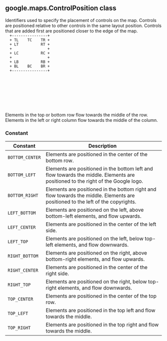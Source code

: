 <h2 id="ControlPosition">
google.maps.ControlPosition
class
</h2><p>Identifiers used to specify the placement of controls on the map. Controls are positioned relative to other controls in the same layout position. Controls that are added first are positioned closer to the edge of the map. <code> <br>&nbsp;&nbsp;+----------------+ <br>&nbsp;&nbsp;+&nbsp;TL&nbsp;&nbsp;&nbsp;&nbsp;TC&nbsp;&nbsp;&nbsp;&nbsp;TR + <br>&nbsp;&nbsp;+&nbsp;LT&nbsp;&nbsp;&nbsp;&nbsp;&nbsp;&nbsp;&nbsp;&nbsp;&nbsp;&nbsp;RT + <br>&nbsp;&nbsp;+&nbsp;&nbsp;&nbsp;&nbsp;&nbsp;&nbsp;&nbsp;&nbsp;&nbsp;&nbsp;&nbsp;&nbsp;&nbsp;&nbsp;&nbsp;&nbsp;+ <br>&nbsp;&nbsp;+&nbsp;LC&nbsp;&nbsp;&nbsp;&nbsp;&nbsp;&nbsp;&nbsp;&nbsp;&nbsp;&nbsp;RC + <br>&nbsp;&nbsp;+&nbsp;&nbsp;&nbsp;&nbsp;&nbsp;&nbsp;&nbsp;&nbsp;&nbsp;&nbsp;&nbsp;&nbsp;&nbsp;&nbsp;&nbsp;&nbsp;+ <br>&nbsp;&nbsp;+&nbsp;LB&nbsp;&nbsp;&nbsp;&nbsp;&nbsp;&nbsp;&nbsp;&nbsp;&nbsp;&nbsp;RB + <br>&nbsp;&nbsp;+&nbsp;BL&nbsp;&nbsp;&nbsp;&nbsp;BC&nbsp;&nbsp;&nbsp;&nbsp;BR + <br>&nbsp;&nbsp;+----------------+ <br><br><br><br><br><br><br><br><br><br></code> Elements in the top or bottom row flow towards the middle of the row. Elements in the left or right column flow towards the middle of the column.</p><h3 id="devsite_header_22">Constant</h3><table summary="class ControlPosition - Constants" width="100%">
<thead>
<tr><th>Constant</th>
<th>Description</th>
</tr></thead>
<tbody>
<tr>
<td><code>BOTTOM_CENTER</code></td>
<td>Elements are positioned in the center of the bottom row.</td>
</tr>
<tr>
<td><code>BOTTOM_LEFT</code></td>
<td>Elements are positioned in the bottom left and flow towards the middle. Elements are positioned to the right of the Google logo.</td>
</tr>
<tr>
<td><code>BOTTOM_RIGHT</code></td>
<td>Elements are positioned in the bottom right and flow towards the middle. Elements are positioned to the left of the copyrights.</td>
</tr>
<tr>
<td><code>LEFT_BOTTOM</code></td>
<td>Elements are positioned on the left, above bottom-left elements, and flow upwards.</td>
</tr>
<tr>
<td><code>LEFT_CENTER</code></td>
<td>Elements are positioned in the center of the left side.</td>
</tr>
<tr>
<td><code>LEFT_TOP</code></td>
<td>Elements are positioned on the left, below top-left elements, and flow downwards.</td>
</tr>
<tr>
<td><code>RIGHT_BOTTOM</code></td>
<td>Elements are positioned on the right, above bottom-right elements, and flow upwards.</td>
</tr>
<tr>
<td><code>RIGHT_CENTER</code></td>
<td>Elements are positioned in the center of the right side.</td>
</tr>
<tr>
<td><code>RIGHT_TOP</code></td>
<td>Elements are positioned on the right, below top-right elements, and flow downwards.</td>
</tr>
<tr>
<td><code>TOP_CENTER</code></td>
<td>Elements are positioned in the center of the top row.</td>
</tr>
<tr>
<td><code>TOP_LEFT</code></td>
<td>Elements are positioned in the top left and flow towards the middle.</td>
</tr>
<tr>
<td><code>TOP_RIGHT</code></td>
<td>Elements are positioned in the top right and flow towards the middle.</td>
</tr>
</tbody>
</table>